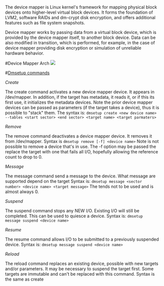 The device mapper is Linux kernel's framework for mapping physical block devices onto higher-level virtual block devices. It forms the foundation of LVM2, software RAIDs and dm-crypt disk encryption, and offers additional features such as file system snapshots.

Device mapper works by passing data from a virtual block device, which is provided by the device mapper itself, to another block device. Data can be also modified in transition, which is performed, for example, in the case of device mapper providing disk encryption or simulation of unreliable hardware behavior.

#Device Mapper Arch
![](http://www.ibm.com/developerworks/cn/linux/l-devmapper/images/image002.gif)

#[Dmsetup commands](https://wiki.gentoo.org/wiki/Device-mapper)

*Create*

The create command activates a new device mapper device. It appears in /dev/mapper. In addition, if the target has metadata, it reads it, or if this its first use, it initializes the metadata devices. Note the prior device mapper devices can be passed as parameters (if the target takes a device), thus it is possible to "stack" them. The syntax is: `dmsetup create <new device name> --tables <start sector> <end sector> <target name> <target parmaters>`

*Remove*

The remove command deactivates a device mapper device. It removes it from /dev/mapper. Syntax is `dmsetup remove [-f] <device name>` Note is not possible to remove a device that's in use. The -f option may be passed the replace the target with one that fails all I/O, hopefully allowing the reference count to drop to 0.

*Message*

The message command send a message to the device. What message are supported depend on the target Syntax is: `dmsetup message <sector number> <device name> <target message>` The <sector number> tends not to be used and is almost always 0.

*Suspend*

The suspend command stops any NEW I/O. Existing I/O will still be completed. This can be used to quiesce a device. Syntax is: `dmsetup message suspend <device name>`

*Resume*

The resume command allows I/O to be submitted to a previously suspended device. Syntax is: `dmsetup message suspend <device name>`

*Reload*

The reload command replaces an existing device, possible with new targets and/or parameters. It may be necessary to suspend the target first. Some targets are immutable and can't be replaced with this command. Syntax is the same as create
